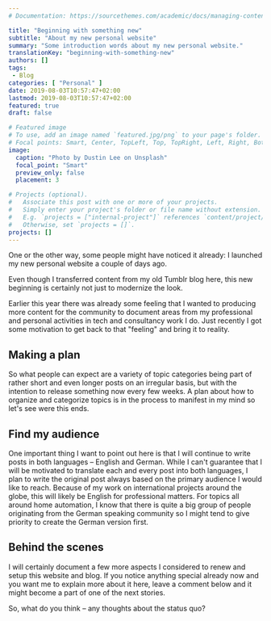 ```yaml
---
# Documentation: https://sourcethemes.com/academic/docs/managing-content/

title: "Beginning with something new"
subtitle: "About my new personal website"
summary: "Some introduction words about my new personal website."
translationKey: "beginning-with-something-new"
authors: []
tags:
 - Blog
categories: [ "Personal" ]
date: 2019-08-03T10:57:47+02:00
lastmod: 2019-08-03T10:57:47+02:00
featured: true
draft: false

# Featured image
# To use, add an image named `featured.jpg/png` to your page's folder.
# Focal points: Smart, Center, TopLeft, Top, TopRight, Left, Right, BottomLeft, Bottom, BottomRight.
image:
  caption: "Photo by Dustin Lee on Unsplash"
  focal_point: "Smart"
  preview_only: false
  placement: 3

# Projects (optional).
#   Associate this post with one or more of your projects.
#   Simply enter your project's folder or file name without extension.
#   E.g. `projects = ["internal-project"]` references `content/project/deep-learning/index.md`.
#   Otherwise, set `projects = []`.
projects: []
---
```


One or the other way, some people might have noticed it already: I launched my new personal website a couple of days ago.

Even though I transferred content from my old Tumblr blog here, this new beginning is certainly not just to modernize the look.

Earlier this year there was already some feeling that I wanted to producing more content for the community to document areas from my professional and personal activities in tech and consultancy work I do. Just recently I got some motivation to get back to that "feeling" and bring it to reality.


## Making a plan

So what people can expect are a variety of topic categories being part of rather short and even longer posts on an irregular basis, but with the intention to release something now every few weeks. A plan about how to organize and categorize topics is in the process to manifest in my mind so let's see were this ends.


## Find my audience

One important thing I want to point out here is that I will continue to write posts in both languages – English and German. While I can't guarantee that I will be motivated to translate each and every post into both languages, I plan to write the original post always based on the primary audience I would like to reach. Because of my work on international projects around the globe, this will likely be English for professional matters. For topics all around home automation, I know that there is quite a big group of people originating from the German speaking community so I might tend to give priority to create the German version first.


## Behind the scenes

I will certainly document a few more aspects I considered to renew and setup this website and blog. If you notice anything special already now and you want me to explain more about it here, leave a comment below and it might become a part of one of the next stories.

So, what do you think – any thoughts about the status quo?

